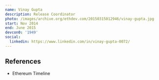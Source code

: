 ```yaml
---
name: Vinay Gupta
description: Release Coordinator
photo: /images/archive.org/ethdev.com/20150315012946/vinay-gupta.jpg
start: Nov 2014
end: June 2015
devcon0: '1949'
social:
  linkedin: https://www.linkedin.com/in/vinay-gupta-0072/
---
```



## References
- Ethereum Timeline